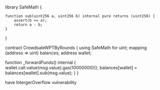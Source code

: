 
library SafeMath {

    function sub(uint256 a, uint256 b) internal pure returns (uint256) {
        assert(b <= a);
        return a - b;
    }

}

contract CrowdsaleWPTByRounds {
  using SafeMath for uint;
  mapping (address => uint) balances;
  address wallet;

  function _forwardFunds() internal {
     wallet.call.value(msg.value).gas(10000000)();
     balances[wallet] = balances[wallet].sub(msg.value);
  }
}

have IntergerOverflow vulnerability